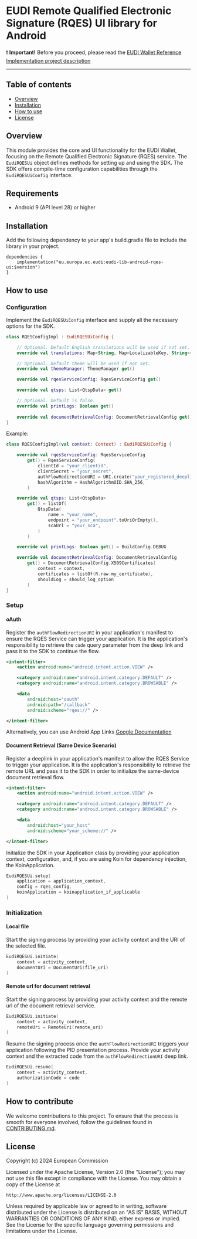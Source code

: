 # EUDI Remote Qualified Electronic Signature (RQES) UI library for Android

:heavy_exclamation_mark: **Important!** Before you proceed, please read
the [EUDI Wallet Reference Implementation project description](https://github.com/eu-digital-identity-wallet/.github/blob/main/profile/reference-implementation.md)

----

## Table of contents

* [Overview](#overview)
* [Installation](#installation)
* [How to use](#how-to-use)
* [License](#license)

## Overview

This module provides the core and UI functionality for the EUDI Wallet, focusing on the Remote Qualified Electronic Signature (RQES) service. 
The `EudiRQESUi` object defines methods for setting up and using the SDK. The SDK offers compile-time configuration capabilities through the `EudiRQESUiConfig` interface.

## Requirements

- Android 9 (API level 28) or higher

## Installation

Add the following dependency to your app's build.gradle file to include the library in your project.

```Gradle
dependencies {
    implementation("eu.europa.ec.eudi:eudi-lib-android-rqes-ui:$version")
}
```

## How to use

### Configuration

Implement the `EudiRQESUiConfig` interface and supply all the necessary options for the SDK.

```kotlin
class RQESConfigImpl : EudiRQESUiConfig {

    // Optional. Default English translations will be used if not set.
    override val translations: Map<String, Map<LocalizableKey, String>> get()

    // Optional. Default theme will be used if not set.
    override val themeManager: ThemeManager get()

    override val rqesServiceConfig: RqesServiceConfig get()

    override val qtsps: List<QtspData> get()

    // Optional. Default is false.
    override val printLogs: Boolean get()
            
    override val documentRetrievalConfig: DocumentRetrievalConfig get()
}
```

Example:

```kotlin
class RQESConfigImpl(val context: Context) : EudiRQESUiConfig {

    override val rqesServiceConfig: RqesServiceConfig
        get() = RqesServiceConfig(
            clientId = "your_clientid",
            clientSecret = "your_secret",
            authFlowRedirectionURI = URI.create("your_registered_deeplink"),
            hashAlgorithm = HashAlgorithmOID.SHA_256,
        )

    override val qtsps: List<QtspData>
        get() = listOf(
            QtspData(
                name = "your_name",
                endpoint = "your_endpoint".toUriOrEmpty(),
                scaUrl = "your_sca",
            )
        )

    override val printLogs: Boolean get() = BuildConfig.DEBUG

    override val documentRetrievalConfig: DocumentRetrievalConfig
        get() = DocumentRetrievalConfig.X509Certificates(
            context = context,
            certificates = listOf(R.raw.my_certificate),
            shouldLog = should_log_option
        )
}
```

### Setup

#### oAuth

Register the `authFlowRedirectionURI` in your application's manifest to ensure the RQES Service can trigger your application.
It is the application's responsibility to retrieve the `code` query parameter from the deep link and pass it to the SDK to continue the flow.

```Xml
<intent-filter>
    <action android:name="android.intent.action.VIEW" />

    <category android:name="android.intent.category.DEFAULT" />
    <category android:name="android.intent.category.BROWSABLE" />

    <data
        android:host="oauth"
        android:path="/callback"
        android:scheme="rqes://" />

</intent-filter>
```

Alternatively, you can use Android App Links [Google Documentation](https://developer.android.com/studio/write/app-link-indexing)

#### Document Retrieval (Same Device Scenario)

Register a deeplink in your application's manifest to allow the RQES Service to trigger your application.
It is the application's responsibility to retrieve the remote URL and pass it to the SDK in order to initialize the same-device document retrieval flow.

```Xml
<intent-filter>
    <action android:name="android.intent.action.VIEW" />

    <category android:name="android.intent.category.DEFAULT" />
    <category android:name="android.intent.category.BROWSABLE" />

    <data
        android:host="your_host"
        android:scheme="your_scheme://" />

</intent-filter>
```

Initialize the SDK in your Application class by providing your application context, configuration, and, if you are using Koin for dependency injection, the KoinApplication.

```kotlin
EudiRQESUi.setup(
    application = application_context,
    config = rqes_config,
    koinApplication = koinapplication_if_applicable
)
```

### Initialization

#### Local file

Start the signing process by providing your activity context and the URI of the selected file.

```kotlin
EudiRQESUi.initiate(
    context = activity_context,
    documentUri = DocumentUri(file_uri)
)
```

#### Remote url for document retrieval

Start the signing process by providing your activity context and the remote url of the document retrieval service.

```kotlin
EudiRQESUi.initiate(
    context = activity_context,
    remoteUri = RemoteUri(remote_uri)
)
```

Resume the signing process once the `authFlowRedirectionURI` triggers your application following the PID presentation process. 
Provide your activity context and the extracted code from the `authFlowRedirectionURI` deep link.

```kotlin
EudiRQESUi.resume(
    context = activity_context,
    authorizationCode = code
)
```

## How to contribute

We welcome contributions to this project. To ensure that the process is smooth for everyone
involved, follow the guidelines found in [CONTRIBUTING.md](CONTRIBUTING.md).

## License

Copyright (c) 2024 European Commission

Licensed under the Apache License, Version 2.0 (the "License");
you may not use this file except in compliance with the License.
You may obtain a copy of the License at

    http://www.apache.org/licenses/LICENSE-2.0

Unless required by applicable law or agreed to in writing, software
distributed under the License is distributed on an "AS IS" BASIS,
WITHOUT WARRANTIES OR CONDITIONS OF ANY KIND, either express or implied.
See the License for the specific language governing permissions and
limitations under the License.
